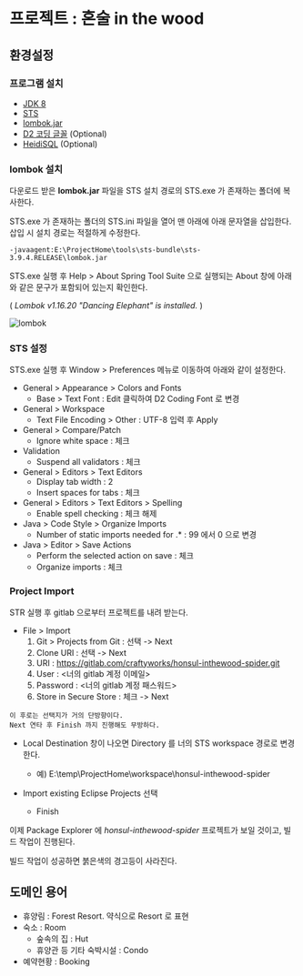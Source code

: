 # 프로젝트 : 혼술 in the wood

## 환경설정

### 프로그램 설치
- [JDK 8](http://www.oracle.com/technetwork/java/javase/downloads/jdk8-downloads-2133151.html)
- [STS](https://spring.io/tools)
- [lombok.jar](https://projectlombok.org/download)
- [D2 코딩 글꼴](https://github.com/naver/d2codingfont) (Optional)
- [HeidiSQL](https://www.heidisql.com/) (Optional)

### lombok 설치

다운로드 받은 **lombok.jar** 파일을 STS 설치 경로의 STS.exe 가 존재하는 폴더에 복사한다.

STS.exe 가 존재하는 폴더의 STS.ini 파일을 열어 맨 아래에 아래 문자열을 삽입한다. 삽입 시 설치 경로는 적절하게 수정한다.

```
-javaagent:E:\ProjectHome\tools\sts-bundle\sts-3.9.4.RELEASE\lombok.jar
```

STS.exe 실행 후 Help > About Spring Tool Suite 으로 실행되는 About 창에 아래와 같은 문구가 포함되어 있는지 확인한다.

( *Lombok v1.16.20 "Dancing Elephant" is installed.* )

![lombok](https://projectlombok.org/img/eclipse-about.png)

### STS 설정

STS.exe 실행 후 Window > Preferences 메뉴로 이동하여 아래와 같이 설정한다.

- General > Appearance > Colors and Fonts
  - Base > Text Font : Edit 클릭하여 D2 Coding Font 로 변경
- General > Workspace
  - Text File Encoding > Other : UTF-8 입력 후 Apply
- General > Compare/Patch
  - Ignore white space : 체크
- Validation
  - Suspend all validators : 체크
- General > Editors > Text Editors
  - Display tab width : 2
  - Insert spaces for tabs : 체크
- General > Editors > Text Editors > Spelling
  - Enable spell checking : 체크 해제
- Java > Code Style > Organize Imports
  - Number of static imports needed for .* : 99 에서 0 으로 변경
- Java > Editor > Save Actions
  - Perform the selected action on save : 체크
  - Organize imports : 체크
  
### Project Import

STR 실행 후 gitlab 으로부터 프로젝트를 내려 받는다.

- File > Import
  1. Git > Projects from Git : 선택 -> Next
  2. Clone URI : 선택 -> Next
  3. URI : https://gitlab.com/craftyworks/honsul-inthewood-spider.git
  4. User : <너의 gitlab 계정 이메일>
  5. Password : <너의 gitlab 계정 패스워드>
  6. Store in Secure Store : 체크 -> Next

```
이 후로는 선택지가 거의 단방향이다. 
Next 연타 후 Finish 까지 진행해도 무방하다.
```
   
- Local Destination 창이 나오면 Directory 를 너의 STS workspace 경로로 변경한다.
  - 예) E:\temp\ProjectHome\workspace\honsul-inthewood-spider
  
- Import existing Eclipse Projects 선택
  - Finish


이제 Package Explorer 에 *honsul-inthewood-spider* 프로젝트가 보일 것이고, 빌드 작업이 진행된다. 

빌드 작업이 성공하면 붉은색의 경고등이 사라진다.

## 도메인 용어

- 휴양림 : Forest Resort. 약식으로 Resort 로 표현
- 숙소 : Room
  - 숲속의 집 : Hut
  - 휴양관 등 기타 숙박시설 : Condo
- 예약현황 : Booking